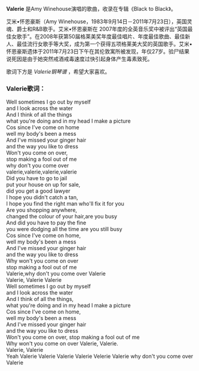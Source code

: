 

**Valerie** 是Amy Winehouse演唱的歌曲，收录在专辑《Black to Black》。

  
艾米•怀恩豪斯（Amy Winehouse，1983年9月14日－2011年7月23日），英国灵魂、爵士和R&B歌手。艾米•怀恩豪斯在
2007年度的全英音乐奖中被评出“英国最佳女歌手”。在2008年获第50届格莱美奖年度最佳唱片、年度最佳歌曲、最佳新人、最佳流行女歌手等大奖，成为第一个获得五项格莱美大奖的英国歌手。艾米•怀恩豪斯遗体于2011年7月23日下午在其伦敦寓所被发现，年仅27岁。验尸结果说死因是由于她突然戒酒戒毒速度过快引起身体产生毒素致死。

  
歌词下方是 _Valerie钢琴谱_ ，希望大家喜欢。

### Valerie歌词：

Well sometimes I go out by myself  
and I look across the water  
And I think of all the things  
what you're doing and in my head I make a picture  
Cos since I've come on home  
well my body's been a mess  
And I've missed your ginger hair  
and the way you like to dress  
Won't you come on over,  
stop making a fool out of me  
why don't you come over  
valerie,valerie,valerie,valerie  
Did you have to go to jail  
put your house on up for sale,  
did you get a good lawyer  
I hope you didn't catch a tan,  
I hope you find the right man who'll fix it for you  
Are you shopping anywhere,  
changed the colour of your hair,are you busy  
And did you have to pay the fine  
you were dodging all the time are you still busy  
Cos since I've come on home,  
well my body's been a mess  
And I've missed your ginger hair  
and the way you like to dress  
Why won't you come on over  
stop making a fool out of me  
Valerie,why don't you come over Valerie  
Valerie, Valerie Valerie  
Well sometimes I go out by myself  
and I look across the water  
And I think of all the things,  
what you're doing and in my head I make a picture  
Cos since I've come on home,  
well my body's been a mess  
And I've missed your ginger hair  
and the way you like to dress  
Won't you come on over, stop making a fool out of me  
Why won't you come on over Valerie, Valerie.  
Valerie, Valerie  
Yeah Valerie Valerie Valerie Valerie Velerie Valerie why don't you come over
Valerie

